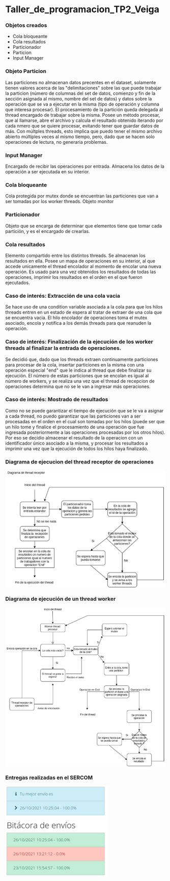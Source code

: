 # Taller_de_programacion_TP2_Veiga

### Objetos creados

- Cola bloqueante
- Cola resultados
- Particionador
- Particion
- Input Manager

### Objeto Particion
Las particiones no almacenan datos precentes en el dataset, solamente tienen valores acerca de las "delimitaciones" sobre las que puede trabajar la particion (número de columnas del set de datos, comienzo y fin de la sección asignada al mismo, nombre del set de datos) y datos sobre la operación que se va a ejecutar en la misma (tipo de operación y columna que interesa procesar). El procesamiento de la partición queda delegada al thread encargado de trabajar sobre la misma. Posee un método procesar, que al llamarse, abre el archivo y calcula el resultado obtenido iterando por cada nmero que se quiere procesar, evitando tener que guardar datos de más. Con múltples threads, esto implica que puedo tener el mismo archivo abierto múltiples veces al mismo tiempo, pero, dado que se hacen solo operaciones de lectura, no generaria problemas.  

### Input Manager
Encargado de recibir las operaciones por entrada. Almacena los datos de la operación a ser ejecutada en su interior.

### Cola bloqueante
Cola protegida por mutex donde se encuentran las particiones que van a ser tomadas por los worker threads.  Objeto monitor

### Particionador
Objeto que se encarga de determinar que elementos tiene que tomar cada partición, y es el encargado de crearlas. 

### Cola resultados
Elemento compartido entre los distintos threads. Se almacenan los resultados en ella. Posee un mapa de operaciones en su interior, al que accede unicamente el thread encolador al momento de encolar una nueva operación. Es usado para una vez obtenidos los resultados de todas las operaciones, imprimir los resultados en el orden en el que fueron ejecutados.

### Caso de interés: Extracción de una cola vacia
Se hace uso de una condition variable asociada a la cola para que los hilos threads entren en un estado de espera al tratar de extraer de una cola que se encuentra vacia. El hilo encolador de operaciones toma el mutex asociado, encola y notifica a los demás threads para que reanuden la operación.

### Caso de interés: Finalización de la ejecución de los worker threads al finalizar la entrada de operaciones.
Se decidió que, dado que los threads extraen continuamente particiones para procesar de la cola, insertar particiones en la misma con una operación especial "end" que le indica al thread que debe finalizar su ejecución. El número de estas particiones que se encolan es igual al número de workers, y se realiza una vez que el thread de recepcion de operaciones determina que no se le van a ingresar más operaciones.

### Caso de interés: Mostrado de resultados
Como no se puede garantizar el tiempo de ejecución que se le va a asignar a cada thread, no puedo garantizar que las particiones van a ser procesadas en el orden en el cual son tomadas por los hilos (puede ser que un hilo tome y finalice el procesamiento de una operación que fue ingresada posteriormente a las operaciones procesadas por los otros hilos). Por eso se decidio almacenar el resultado de la operacion con un identificador único asociado a la misma, y procesar los resultados a imprimir una vez que la ejecución de todos los hilos haya finalizado.


### Diagrama de ejecucion del thread receptor de operaciones
![diagrama_clases](/Diagrama_ejecucion_receptor_thread.png) 

### Diagrama de ejecución de un thread worker
![diagrama_clases](/Diagrama_ejecucion_worker_thread.png) 



### Entregas realizadas en el SERCOM
![diagrama_clases](/SERCOM_TP2_entregas.png)

